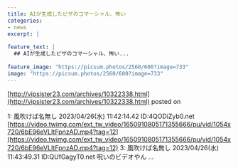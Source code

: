 ```yaml
---
title: AIが生成したピザのコマーシャル、怖い
categories:
- news
excerpt: |
  
feature_text: |
  ## AIが生成したピザのコマーシャル、怖い...
  
feature_image: "https://picsum.photos/2560/600?image=733"
image: "https://picsum.photos/2560/600?image=733"
---
```


[http://vipsister23.com/archives/10322338.html](http://vipsister23.com/archives/10322338.html)
posted on 

<!--more-->

1: 風吹けば名無し 2023/04/26(水) 11:42:14.42 ID:4QODiZyb0.net [https://video.twimg.com/ext_tw_video/1650910805171355666/pu/vid/1054x720/6bE96eVLItFpnzAD.mp4?tag=12](https://video.twimg.com/ext_tw_video/1650910805171355666/pu/vid/1054x720/6bE96eVLItFpnzAD.mp4?tag=12) 3: 風吹けば名無し 2023/04/26(水) 11:43:49.31 ID:QUfGagyT0.net 呪いのビデオやん ...

